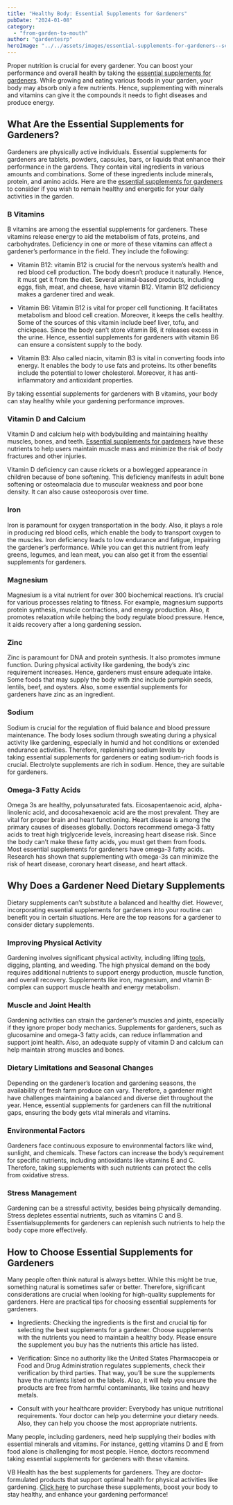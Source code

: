 ```yaml
---
title: "Healthy Body: Essential Supplements for Gardeners"
pubDate: "2024-01-08"
category: 
  - "from-garden-to-mouth"
author: "gardentesrp"
heroImage: "../../assets/images/essential-supplements-for-gardeners--scaled.jpg"
---
```


Proper nutrition is crucial for every gardener. You can boost your performance and overall health by taking the [essential supplements for gardeners](http://vitaliboost.sjv.io/q4LO0g). While growing and eating various foods in your garden, your body may absorb only a few nutrients. Hence, supplementing with minerals and vitamins can give it the compounds it needs to fight diseases and produce energy.

## What Are the Essential Supplements for Gardeners?

Gardeners are physically active individuals. Essential supplements for gardeners are tablets, powders, capsules, bars, or liquids that enhance their performance in the gardens. They contain vital ingredients in various amounts and combinations. Some of these ingredients include minerals, protein, and amino acids. Here are the [essential supplements for gardeners](http://vitaliboost.sjv.io/q4LO0g) to consider if you wish to remain healthy and energetic for your daily activities in the garden.

### B Vitamins

B vitamins are among the essential supplements for gardeners. These vitamins release energy to aid the metabolism of fats, proteins, and carbohydrates. Deficiency in one or more of these vitamins can affect a gardener’s performance in the field. They include the following:

- Vitamin B12: vitamin B12 is crucial for the nervous system’s health and red blood cell production. The body doesn’t produce it naturally. Hence, it must get it from the diet. Several animal-based products, including eggs, fish, meat, and cheese, have vitamin B12. Vitamin B12 deficiency makes a gardener tired and weak.

- Vitamin B6: Vitamin B12 is vital for proper cell functioning. It facilitates metabolism and blood cell creation. Moreover, it keeps the cells healthy. Some of the sources of this vitamin include beef liver, tofu, and chickpeas. Since the body can’t store vitamin B6, it releases excess in the urine. Hence, essential supplements for gardeners with vitamin B6 can ensure a consistent supply to the body.   

- Vitamin B3: Also called niacin, vitamin B3 is vital in converting foods into energy. It enables the body to use fats and proteins. Its other benefits include the potential to lower cholesterol. Moreover, it has anti-inflammatory and antioxidant properties.

By taking essential supplements for gardeners with B vitamins, your body can stay healthy while your gardening performance improves.

### Vitamin D and Calcium

Vitamin D and calcium help with bodybuilding and maintaining healthy muscles, bones, and teeth. [Essential supplements for gardeners](http://vitaliboost.sjv.io/q4LO0g) have these nutrients to help users maintain muscle mass and minimize the risk of body fractures and other injuries.

Vitamin D deficiency can cause rickets or a bowlegged appearance in children because of bone softening. This deficiency manifests in adult bone softening or osteomalacia due to muscular weakness and poor bone density. It can also cause osteoporosis over time.

### Iron

Iron is paramount for oxygen transportation in the body. Also, it plays a role in producing red blood cells, which enable the body to transport oxygen to the muscles. Iron deficiency leads to low endurance and fatigue, impairing the gardener’s performance. While you can get this nutrient from leafy greens, legumes, and lean meat, you can also get it from the essential supplements for gardeners.

### Magnesium

Magnesium is a vital nutrient for over 300 biochemical reactions. It’s crucial for various processes relating to fitness. For example, magnesium supports protein synthesis, muscle contractions, and energy production. Also, it promotes relaxation while helping the body regulate blood pressure. Hence, it aids recovery after a long gardening session.

### Zinc

Zinc is paramount for DNA and protein synthesis. It also promotes immune function. During physical activity like gardening, the body’s zinc requirement increases. Hence, gardeners must ensure adequate intake. Some foods that may supply the body with zinc include pumpkin seeds, lentils, beef, and oysters. Also, some essential supplements for gardeners have zinc as an ingredient.

### Sodium

Sodium is crucial for the regulation of fluid balance and blood pressure maintenance. The body loses sodium through sweating during a physical activity like gardening, especially in humid and hot conditions or extended endurance activities. Therefore, replenishing sodium levels by taking essential supplements for gardeners or eating sodium-rich foods is crucial. Electrolyte supplements are rich in sodium. Hence, they are suitable for gardeners.

### Omega-3 Fatty Acids

Omega 3s are healthy, polyunsaturated fats. Eicosapentaenoic acid, alpha-linolenic acid, and docosahexaenoic acid are the most prevalent. They are vital for proper brain and heart functioning. Heart disease is among the primary causes of diseases globally. Doctors recommend omega-3 fatty acids to treat high triglyceride levels, increasing heart disease risk. Since the body can’t make these fatty acids, you must get them from foods. Most essential supplements for gardeners have omega-3 fatty acids. Research has shown that supplementing with omega-3s can minimize the risk of heart disease, coronary heart disease, and heart attack.

## Why Does a Gardener Need Dietary Supplements

Dietary supplements can’t substitute a balanced and healthy diet. However, incorporating essential supplements for gardeners into your routine can benefit you in certain situations. Here are the top reasons for a gardener to consider dietary supplements.

### Improving Physical Activity

Gardening involves significant physical activity, including lifting [tools](https://garden.gnmnetworks.com/50-must-have-gardening-tools-for-beginners/), digging, planting, and weeding. The high physical demand on the body requires additional nutrients to support energy production, muscle function, and overall recovery. Supplements like iron, magnesium, and vitamin B-complex can support muscle health and energy metabolism.

### Muscle and Joint Health

Gardening activities can strain the gardener’s muscles and joints, especially if they ignore proper body mechanics. Supplements for gardeners, such as glucosamine and omega-3 fatty acids, can reduce inflammation and support joint health. Also, an adequate supply of vitamin D and calcium can help maintain strong muscles and bones.

### Dietary Limitations and Seasonal Changes

Depending on the gardener’s location and gardening seasons, the availability of fresh farm produce can vary. Therefore, a gardener might have challenges maintaining a balanced and diverse diet throughout the year. Hence, essential supplements for gardeners can fill the nutritional gaps, ensuring the body gets vital minerals and vitamins.

### Environmental Factors

Gardeners face continuous exposure to environmental factors like wind, sunlight, and chemicals. These factors can increase the body’s requirement for specific nutrients, including antioxidants like vitamins E and C. Therefore, taking supplements with such nutrients can protect the cells from oxidative stress.

### Stress Management

Gardening can be a stressful activity, besides being physically demanding. Stress depletes essential nutrients, such as vitamins C and B. Essentialsupplements for gardeners can replenish such nutrients to help the body cope more effectively.

## How to Choose Essential Supplements for Gardeners

Many people often think natural is always better. While this might be true, something natural is sometimes safer or better. Therefore, significant considerations are crucial when looking for high-quality supplements for gardeners. Here are practical tips for choosing essential supplements for gardeners.

- Ingredients: Checking the ingredients is the first and crucial tip for selecting the best supplements for a gardener. Choose supplements with the nutrients you need to maintain a healthy body. Please ensure the supplement you buy has the nutrients this article has listed.

- Verification: Since no authority like the United States Pharmacopeia or Food and Drug Administration regulates supplements, check their verification by third parties. That way, you’ll be sure the supplements have the nutrients listed on the labels. Also, it will help you ensure the products are free from harmful contaminants, like toxins and heavy metals.

- Consult with your healthcare provider: Everybody has unique nutritional requirements. Your doctor can help you determine your dietary needs. Also, they can help you choose the most appropriate nutrients.

Many people, including gardeners, need help supplying their bodies with essential minerals and vitamins. For instance, getting vitamins D and E from food alone is challenging for most people. Hence, doctors recommend taking essential supplements for gardeners with these vitamins.

VB Health has the best supplements for gardeners. They are doctor-formulated products that support optimal health for physical activities like gardening. [Click here](http://vitaliboost.sjv.io/q4LO0g) to purchase these supplements, boost your body to stay healthy, and enhance your gardening performance!
